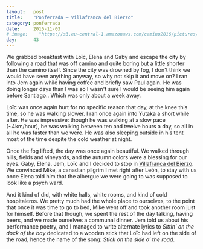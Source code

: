 ```yaml
---
layout:   post
title:    "Ponferrada — Villafranca del Bierzo"
category: ponferrada
date:     2016-11-03
# image:    "https://s3.eu-central-1.amazonaws.com/camino2016/pictures/30/peace.jpg"
day:      43
---
```


We grabbed breakfast with Loïc, Elena and Gaby and escape the city by following a road that was off camino and quite boring but a little shorter than the camino itself. Since the city was drowned by fog, I don't think we would have seen anything anyway, so why not skip it and move on? I ran into Jem again while having coffee and briefly saw Paul again. He was doing longer days than I was so I wasn't sure I would be seeing him again before Santiago.. Which was only about a week away.

Loïc was once again hurt for no specific reason that day, at the knee this time, so he was walking slower. I ran once again into Yutaka a short while after. He was impressive: though he was walking at a slow pace (~4km/hour), he was walking between ten and twelve hours a day, so all in all he was faster than we were. He was also sleeping outside in his tent most of the time despite the cold weather at night.

Once the fog lifted, the day was once again beautiful. We walked through hills, fields and vineyards, and the autumn colors were a blessing for our eyes. Gaby, Elena, Jem, Loïc and I decided to stop in [Villafranca del Bierzo](https://www.google.fr/maps/place/24500+Villafranca+del+Bierzo,+Le%C3%B3n,+Espagne/@42.6079624,-6.8137295,16z/data=!3m1!4b1!4m5!3m4!1s0xd309441e92fd37b:0x811022c82866deea!8m2!3d42.6083796!4d-6.8085194?hl=fr). We convinced Mike, a canadian pilgrim I met right after León, to stay with us once Elena told him that the albergue we were going to was supposed to look like a psych ward.

And it kind of did, with white halls, white rooms, and kind of cold hospitaleros. We pretty much had the whole place to ourselves, to the point that once it was time to go to bed, Mike went off and took another room just for himself. Before that though, we spent the rest of the day talking, having beers, and we made ourselves a communal dinner. Jem told us about his performance poetry, and I managed to write alternate lyrics to _Sittin' on the dock of the bay_ dedicated to a wooden stick that Loïc had left on the side of the road, hence the name of the song: _Stick on the side o' the road_.
